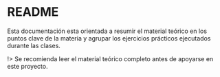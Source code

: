 # README

Esta documentación esta orientada a resumir el material teórico en los puntos clave de la materia y agrupar los ejercicios prácticos ejecutados durante las clases.

!> Se recomienda leer el material teórico completo antes de apoyarse en este proyecto.
